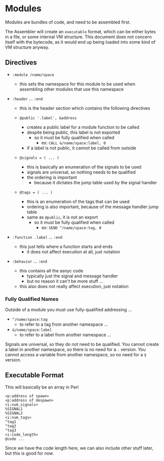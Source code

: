 <!---------------------------------------------------------------------------->
# Modules
<!---------------------------------------------------------------------------->

Modules are bundles of code, and need to be assembled first.

The Assembler will create an `executable` format, which can be either
bytes in a file, or some internal VM structure. This document does not
concern itself with the bytecode, as it would end up being loaded into
some kind of VM structure anyway.

<!---------------------------------------------------------------------------->
## Directives
<!---------------------------------------------------------------------------->

- `:module /name/space`
    - this sets the namespace for this module to be used when assembling
      other modules that use this namespace

- `:header` ... `:end`
    - this is the header section which contains the following directives

    - `@public '.label', &address`
        - creates a public label for a module function to be called
        - despite being public, this label is not exported
            - so it must be fully qualified when called
                - ex: `CALL &/name/space:label, 0`
        - if a label is not public, it cannot be called from outside

    - `@signals = ( ... )`
        - this is basically an enumeration of the signals to be used
        - signals are universal, so nothing needs to be qualified
        - the ordering is important
            - because it dictates the jump table used by the signal handler

    - `@tags = ( ... )`
        - this is an enumeration of the tags that can be used
        - ordering is also important, because of the message handler jump table
        - same as `@public`, it is not an export
            - so it must be fully qualified when called
                - ex: `SEND ^/name/space:tag, 0`

- `:function .label` ... `:end`
    - this just tells where a function starts and ends
        - it does not affect execution at all, just notation

- `:behavior` ... `:end`
    - this contains all the asnyc code
        - typically just the signal and message handler
        - but no reason it can't be more stuff ...
    - this also does not really affect execution, just notation

### Fully Qualified Names

Outside of a module you must use fully-qualified addressing ...

- `^/name/space:tag`
    - to refer to a tag from another namespace ...
- `&/name/space:label`
    - to refer to a label from another namespace ...

Signals are universal, so they do not need to be qualified. You cannot
create a label in another namespace, so there is no need for a `.` version.
You cannot access a variable from another namespace, so no need for a
`$` version.

<!---------------------------------------------------------------------------->
## Executable Format
<!---------------------------------------------------------------------------->

This will basically be an array in Perl

```
<p:address of spawn>
<p:address of despawn>
<i:num_signals>
%SIGNAL1
%SIGNAL2
<i:num_tags>
^tag1
^tag2
^tag3
<i:code_length>
@code ...
```

Since we have the code length here, we can also include other stuff later, but this is good for now.








